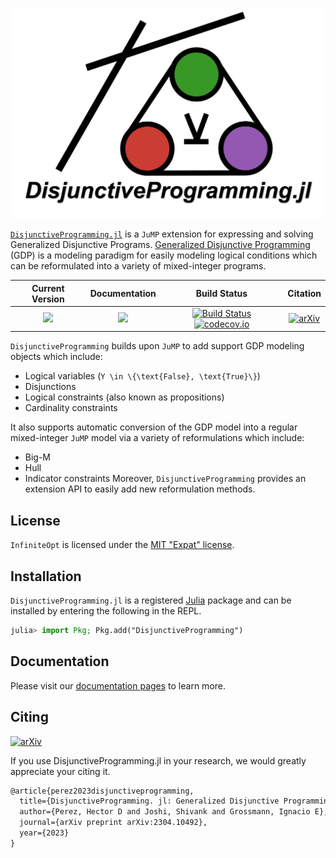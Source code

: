 ![Logo](https://raw.githubusercontent.com/hdavid16/DisjunctiveProgramming.jl/master/logo.png)

[`DisjunctiveProgramming.jl`](https://github.com/hdavid16/DisjunctiveProgramming.jl) is a 
`JuMP` extension for expressing and solving Generalized Disjunctive Programs. 
[Generalized Disjunctive Programming](chrome-extension://efaidnbmnnnibpcajpcglclefindmkaj/http://egon.cheme.cmu.edu/Papers/IMAGrossmannRuiz.pdf) 
(GDP) is a modeling paradigm for easily modeling logical conditions which can be reformulated
into a variety of mixed-integer programs. 

| **Current Version**                     | **Documentation**                                                               | **Build Status**                                                                                | **Citation** |
|:---------------------------------------:|:-------------------------------------------------------------------------------:|:-----------------------------------------------------------------------------------------------:|:--------------------------------------:|
| [![](https://docs.juliahub.com/DisjunctiveProgramming/version.svg)](https://juliahub.com/ui/Packages/General/DisjunctiveProgramming) | [![](https://img.shields.io/badge/docs-stable-blue.svg)](https://hdavid16.github.io/DisjunctiveProgramming.jl/stable/) | [![Build Status](https://github.com/infiniteopt/InfiniteOpt.jl/workflows/CI/badge.svg?branch=master)](https://github.com/hdavid16/DisjunctiveProgramming.jl/actions?query=workflow%3ACI) [![codecov.io](https://codecov.io/gh/hdavid16/DisjunctiveProgramming.jl/graph/badge.svg?token=3FRPGMWF0J)](https://codecov.io/gh/hdavid16/DisjunctiveProgramming.jl) | [![arXiv](https://img.shields.io/badge/arXiv-2304.10492-b31b1b.svg)](https://arxiv.org/abs/2304.10492) |

`DisjunctiveProgramming` builds upon `JuMP` to add support GDP modeling objects which include:
- Logical variables (``Y \in \{\text{False}, \text{True}\}``)
- Disjunctions
- Logical constraints (also known as propositions)
- Cardinality constraints

It also supports automatic conversion of the GDP model into a regular mixed-integer `JuMP` model 
via a variety of reformulations which include:
- Big-M
- Hull
- Indicator constraints
Moreover, `DisjunctiveProgramming` provides an extension API to easily add new reformulation methods.

## License
`InfiniteOpt` is licensed under the [MIT "Expat" license](https://github.com/hdavid16/DisjunctiveProgramming.jl/blob/master/LICENSE).

## Installation
`DisjunctiveProgramming.jl` is a registered [Julia](https://julialang.org/) package and 
can be installed by entering the following in the REPL.

```julia
julia> import Pkg; Pkg.add("DisjunctiveProgramming")
```

## Documentation
Please visit our [documentation pages](https://hdavid16.github.io/DisjunctiveProgramming.jl/stable/) 
to learn more.

## Citing
[![arXiv](https://img.shields.io/badge/arXiv-2304.10492-b31b1b.svg)](https://arxiv.org/abs/2304.10492)

If you use DisjunctiveProgramming.jl in your research, we would greatly appreciate your 
citing it.
```latex
@article{perez2023disjunctiveprogramming,
  title={DisjunctiveProgramming. jl: Generalized Disjunctive Programming Models and Algorithms for JuMP},
  author={Perez, Hector D and Joshi, Shivank and Grossmann, Ignacio E},
  journal={arXiv preprint arXiv:2304.10492},
  year={2023}
}
```
